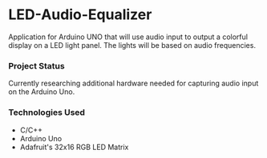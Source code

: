 # LED-Audio-Equalizer
Application for Arduino UNO that will use audio input to output a colorful display on a LED light panel. The lights will be based on audio frequencies.

### Project Status
Currently researching additional hardware needed for capturing audio input on the Arduino Uno.

### Technologies Used
- C/C++
- Arduino Uno
- Adafruit's 32x16 RGB LED Matrix
